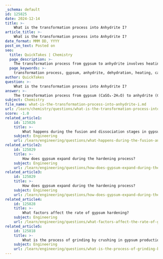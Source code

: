 ```yaml
---
_schema: default
id: 125825
date: 2024-12-14
title: >-
    What is the transformation process into Anhydrite I?
article_title: >-
    What is the transformation process into Anhydrite I?
date_format: MMM DD, YYYY
post_on_text: Posted on
seo:
  title: QuickTakes | Chemistry
  page_description: >-
    The transformation process from gypsum to anhydrite involves heating gypsum at temperatures above 200 °C, leading to the dehydration of gypsum and formation of anhydrite, which is reversible.
  page_keywords: >-
    transformation process, gypsum, anhydrite, dehydration, heating, calcium sulfate, water of crystallization, thermal dehydration, industrial applications, muffle furnace
author: QuickTakes
question: >-
    What is the transformation process into Anhydrite I?
answer: >-
    The transformation process from gypsum (CaSO₄·2H₂O) to anhydrite (CaSO₄) involves the dehydration of gypsum through heating. This process occurs when gypsum is subjected to temperatures above 200 °C (approximately 400 °F). During this heating, the water of crystallization present in gypsum is removed, resulting in the formation of anhydrite.\n\nThe transformation can be summarized as follows:\n\n1. **Heating Gypsum**: When gypsum is heated to temperatures around 200 °C, it loses its water content. This process is often conducted in a controlled environment, such as a muffle furnace, to ensure uniform heating.\n\n2. **Formation of Anhydrite**: As the temperature increases, the gypsum transitions into anhydrite, which is a dehydrated form of calcium sulfate. The chemical reaction can be represented as:\n   $$\n   CaSO₄·2H₂O \rightarrow CaSO₄ + 2H₂O\n   $$\n\n3. **Reversibility**: This transformation is reversible. When anhydrite is exposed to water, it can rehydrate and revert back to gypsum, increasing its volume in the process.\n\n4. **Types of Anhydrite**: Depending on the temperature and conditions of the heating process, different types of anhydrite can be produced, such as anhydrite I, II, and III, each with varying solubility and stability characteristics.\n\nIn summary, the transformation of gypsum into anhydrite is a thermal dehydration process that is significant in various industrial applications, particularly in the production of building materials.
subject: Chemistry
file_name: what-is-the-transformation-process-into-anhydrite-i.md
url: /learn/chemistry/questions/what-is-the-transformation-process-into-anhydrite-i
score: -1.0
related_article1:
    id: 125826
    title: >-
        What happens during the fusion and dissociation stages in gypsum production?
    subject: Engineering
    url: /learn/engineering/questions/what-happens-during-the-fusion-and-dissociation-stages-in-gypsum-production
related_article2:
    id: 125829
    title: >-
        How does gypsum expand during the hardening process?
    subject: Engineering
    url: /learn/engineering/questions/how-does-gypsum-expand-during-the-hardening-process
related_article3:
    id: 125829
    title: >-
        How does gypsum expand during the hardening process?
    subject: Engineering
    url: /learn/engineering/questions/how-does-gypsum-expand-during-the-hardening-process
related_article4:
    id: 125828
    title: >-
        What factors affect the rate of gypsum hardening?
    subject: Engineering
    url: /learn/engineering/questions/what-factors-affect-the-rate-of-gypsum-hardening
related_article5:
    id: 125818
    title: >-
        What is the process of grinding by crushing in gypsum production?
    subject: Engineering
    url: /learn/engineering/questions/what-is-the-process-of-grinding-by-crushing-in-gypsum-production
---
```


&nbsp;